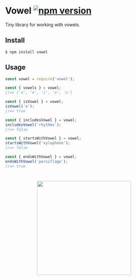 # Vowel [![npm version](https://badge.fury.io/js/vowel.svg)](https://badge.fury.io/js/vowel)

Tiny library for working with vowels.

## Install

```
$ npm install vowel
```

## Usage

```js
const vowel = require('vowel');

const { vowels } = vowel;
//=> ['a', 'e', 'i', 'o', 'u']

const { isVowel } = vowel;
isVowel('o');
//=> true

const { includesVowel } = vowel;
includesVowel('rhythms');
//=> false

const { startsWithVowel } = vowel;
startsWithVowel('xylophone');
//=> false

const { endsWithVowel } = vowel;
endsWithVowel('persiflage');
//=> true
```

#

<p align="center">
  <a href="http://paco.sh"><img src="https://raw.githubusercontent.com/pacocoursey/pacocoursey.github.io/master/footer.png" height="300"></a>
</p>
